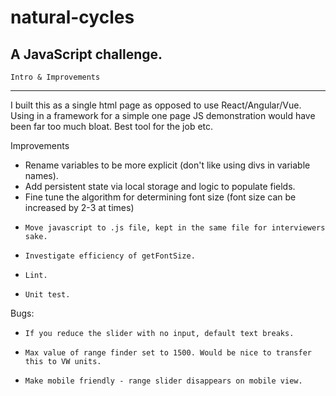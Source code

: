 # natural-cycles
A JavaScript challenge. 
-------------
    Intro & Improvements
-------------

I built this as a single html page as opposed to use React/Angular/Vue.
Using in a framework for a simple one page JS demonstration would have been far too much bloat.
Best tool for the job etc.

Improvements
  * Rename variables to be more explicit (don't like using divs in variable names).
  * Add persistent state via local storage and logic to populate fields.
  * Fine tune the algorithm for determining font size (font size can be increased by 2-3 at times)
  *     Move javascript to .js file, kept in the same file for interviewers sake.
  *     Investigate efficiency of getFontSize.
  *     Lint.
  *     Unit test.
  
Bugs:
  *     If you reduce the slider with no input, default text breaks.
  *     Max value of range finder set to 1500. Would be nice to transfer this to VW units.
  *     Make mobile friendly - range slider disappears on mobile view.

